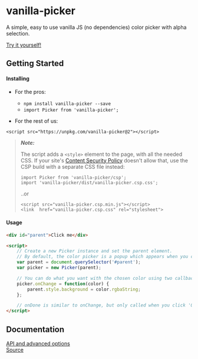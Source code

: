 # vanilla-picker

<div id="example-container">
    <div id="example-picker"></div>
    <script src="https://unpkg.com/vanilla-picker"></script>
    <script>
        new Picker({
            parent: document.querySelector('#example-picker'),
            popup: false,
            color: 'dodgerblue',
            onChange: function(color) { this.settings.parent.style.color = color.rgbaString; },
        });
    </script>
</div>

A simple, easy to use vanilla JS (no dependencies) color picker with alpha selection.

<a id="demo" class="abo-linkbtn" href="https://codepen.io/Sphinxxxx/pen/zRmKBX?editors=1010" >Try it yourself!</a>


## Getting Started

#### Installing

* For the pros:

  + ```npm install vanilla-picker --save```
  + ```import Picker from 'vanilla-picker';```

* For the rest of us:

```
<script src="https://unpkg.com/vanilla-picker@2"></script>
```

> **_Note:_**
> 
> The script adds a `<style>` element to the page, with all the needed CSS. If your site's [Content Security Policy](https://developer.mozilla.org/en-US/docs/Web/HTTP/CSP) doesn't allow that, use the CSP build with a separate CSS file instead:
> ```
> import Picker from 'vanilla-picker/csp';
> import 'vanilla-picker/dist/vanilla-picker.csp.css';
> ```
> ..or
> ```
> <script src="vanilla-picker.csp.min.js"></script>
> <link  href="vanilla-picker.csp.css" rel="stylesheet">
> ```

#### Usage

```html
<div id="parent">Click me</div>

<script>
    // Create a new Picker instance and set the parent element.
    // By default, the color picker is a popup which appears when you click the parent.
    var parent = document.querySelector('#parent');
    var picker = new Picker(parent);

    // You can do what you want with the chosen color using two callbacks: onChange and onDone.
    picker.onChange = function(color) {
        parent.style.background = color.rgbaString;
    };

    // onDone is similar to onChange, but only called when you click 'Ok'.
</script>
```


## Documentation

[API and advanced options](./gen/Picker.html)  
[Source](https://github.com/Sphinxxxx/vanilla-picker)
